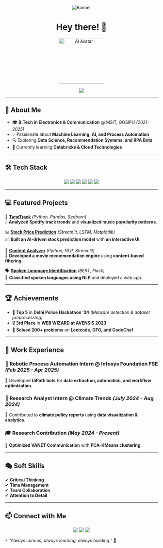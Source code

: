 <p align="center">
  <img src="https://github.com/yourgithub/yourrepo/assets/banner.gif" alt="Banner" />
</p>

<h1 align="center">Hey there! 👋</h1>

<p align="center">
  <img src="https://github.com/yourgithub/yourrepo/assets/ai-avatar.gif" alt="AI Avatar" width="150" />
</p>

<p align="center">
  <img src="https://readme-typing-svg.herokuapp.com?color=%2336BCF7&size=24&center=true&vCenter=true&width=600&lines=Welcome+to+my+GitHub!" />
</p>

---

## 🚀 About Me
- 🎓 **B.Tech in Electronics & Communication** @ MSIT, GGSIPU *(2021-2025)*
- 💡 Passionate about **Machine Learning, AI, and Process Automation**
- 🔍 Exploring **Data Science, Recommendation Systems, and RPA Bots**
- 🌱 Currently learning **Databricks & Cloud Technologies**

---

## 🛠 Tech Stack
<div align="center">
  <img src="https://img.shields.io/badge/Python-3776AB?style=for-the-badge&logo=python&logoColor=white" />
  <img src="https://img.shields.io/badge/SQL-CC2927?style=for-the-badge&logo=microsoftsqlserver&logoColor=white" />
  <img src="https://img.shields.io/badge/C++-00599C?style=for-the-badge&logo=c%2B%2B&logoColor=white" />
  <img src="https://img.shields.io/badge/TensorFlow-FF6F00?style=for-the-badge&logo=tensorflow&logoColor=white" />
  <img src="https://img.shields.io/badge/Pandas-150458?style=for-the-badge&logo=pandas&logoColor=white" />
  <img src="https://img.shields.io/badge/GitHub-181717?style=for-the-badge&logo=github&logoColor=white" />
</div>

---

## 💻 Featured Projects
🎵 **[TuneTrack](https://github.com/yourgithub/tunetrack)** *(Python, Pandas, Seaborn)*  
🎶 **Analyzed Spotify track trends** and **visualized music popularity patterns**.

📊 **[Stock Price Prediction](https://github.com/yourgithub/stock-price-prediction)** *(Streamlit, LSTM, Matplotlib)*  
📈 **Built an AI-driven stock prediction model** with **an interactive UI**.

📰 **[Content Analyzer](https://github.com/yourgithub/content-analyzer)** *(Python, NLP, Streamlit)*  
📄 **Developed a movie recommendation engine** using **content-based filtering**.

🗣 **[Spoken Language Identification](https://github.com/yourgithub/spoken-lang-id)** *(BERT, Flask)*  
🧠 **Classified spoken languages using NLP** and deployed a web app.

---

## 🏆 Achievements
- 🏅 **Top 5** in **Delhi Police Hackathon ‘24** *(Malware detection & dataset preprocessing)*
- 🎖 **3rd Place** in **WEB WIZARD at AVENSIS 2023**
- 🔢 **Solved 200+ problems** on **Leetcode, GFG, and CodeChef**

---

## 💼 Work Experience
### 🚀 **Robotic Process Automation Intern** @ Infosys Foundation FSE *(Feb 2025 - Apr 2025)*
🔹 Developed **UiPath bots** for **data extraction, automation, and workflow optimization**.

### 🔬 **Research Analyst Intern** @ Climate Trends *(July 2024 - Aug 2024)*
🔹 Contributed to **climate policy reports** using **data visualization & analytics**.

### 🎓 **Research Contribution** *(May 2024 - Present)*
🔹 **Optimized VANET Communication** with **PCA-KMeans clustering**.

---

## 🎭 Soft Skills
✔ **Critical Thinking**  
✔ **Time Management**  
✔ **Team Collaboration**  
✔ **Attention to Detail**  

---

## 📫 Connect with Me
<p align="center">
  <a href="https://linkedin.com/in/yourprofile"><img src="https://img.shields.io/badge/LinkedIn-0077B5?style=for-the-badge&logo=linkedin&logoColor=white" /></a>
  <a href="https://github.com/yourgithub"><img src="https://img.shields.io/badge/GitHub-181717?style=for-the-badge&logo=github&logoColor=white" /></a>
  <a href="mailto:your.email@example.com"><img src="https://img.shields.io/badge/Email-D14836?style=for-the-badge&logo=gmail&logoColor=white" /></a>
</p>

⚡ *“Always curious, always learning, always building.”* 🚀

